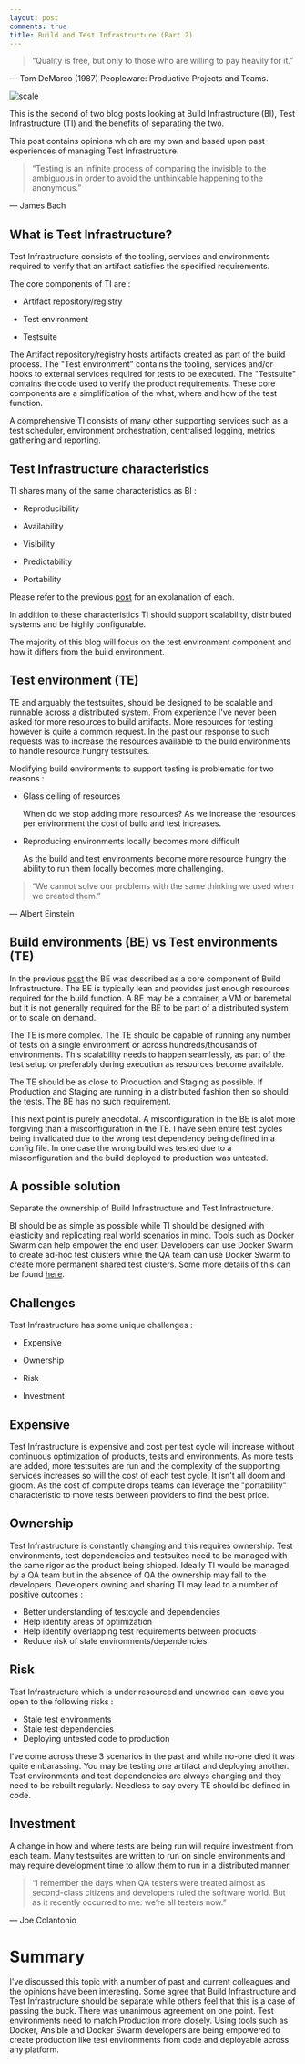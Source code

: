 ```yaml
---
layout: post
comments: true
title: Build and Test Infrastructure (Part 2)
---
```


> “Quality is free, but only to those who are willing to pay heavily for it.”

― Tom DeMarco (1987) Peopleware: Productive Projects and Teams. 


![scale](../images/scale.jpg)

This is the second of two blog posts looking at Build Infrastructure (BI), Test Infrastructure (TI) and the benefits of separating the two.

This post contains opinions which are my own and based upon past experiences of managing Test Infrastructure.

> “Testing is an infinite process of comparing the invisible to the ambiguous in order to avoid the unthinkable happening to the anonymous.”

— James Bach

## What is Test Infrastructure?  

Test Infrastructure consists of the tooling, services and environments required to verify that an artifact satisfies the specified requirements.

The core components of TI are : 

* Artifact repository/registry 

* Test environment

* Testsuite

The Artifact repository/registry hosts artifacts created as part of the build process.  The "Test environment" contains the tooling, services and/or hooks to external services required for tests to be executed.  The "Testsuite" contains the code used to verify the product requirements.  These core components are a simplification of the what, where and how of the test function.

A comprehensive TI consists of many other supporting services such as a test scheduler, environment orchestration, centralised logging, metrics gathering and reporting. 

## Test Infrastructure characteristics

TI shares many of the same characteristics as BI :

 * Reproducibility

 * Availability

 * Visibility

 * Predictability

 * Portability

Please refer to the previous [post](http://tomwillfixit.com/blog/build-infra/) for an explanation of each.

In addition to these characteristics TI should support scalability, distributed systems and be highly configurable.

The majority of this blog will focus on the test environment component and how it differs from the build environment.

## Test environment (TE)

TE and arguably the testsuites, should be designed to be scalable and runnable across a distributed system.  From experience I've never been asked for more resources to build artifacts. More resources for testing however is quite a common request.  In the past our response to such requests was to increase the resources available to the build environments to handle resource hungry testsuites.

Modifying build environments to support testing is problematic for two reasons :

* Glass ceiling of resources

  When do we stop adding more resources? As we increase the resources per environment the cost of build and test increases.

* Reproducing environments locally becomes more difficult

  As the build and test environments become more resource hungry the ability to run them locally becomes more challenging.

> “We cannot solve our problems with the same thinking we used when we created them.”

— Albert Einstein

## Build environments (BE) vs Test environments (TE)

In the previous [post](http://tomwillfixit.com/blog/build-infra/) the BE was described as a core component of Build Infrastructure.  The BE is typically lean and provides just enough resources required for the build function.  A BE may be a container, a VM or baremetal but it is not generally required for the BE to be part of a distributed system or to scale on demand.

The TE is more complex.  The TE should be capable of running any number of tests on a single environment or across hundreds/thousands of environments.  This scalability needs to happen seamlessly, as part of the test setup or preferably during execution as resources become available.

The TE should be as close to Production and Staging as possible.  If Production and Staging are running in a distributed fashion then so should the tests.  The BE has no such requirement.

This next point is purely anecdotal.  A misconfiguration in the BE is alot more forgiving than a misconfiguration in the TE.  I have seen entire test cycles being invalidated due to the wrong test dependency being defined in a config file.  In one case the wrong build was tested due to a misconfiguration and the build deployed to production was untested.


## A possible solution

Separate the ownership of Build Infrastructure and Test Infrastructure.  

BI should be as simple as possible while TI should be designed with elasticity and replicating real world scenarios in mind.  Tools such as Docker Swarm can help empower the end user. Developers can use Docker Swarm to create ad-hoc test clusters while the QA team can use Docker Swarm to create more permanent shared test clusters. Some more details of this can be found [here](http://www.slideshare.net/ThomasShaw5/containerised-testing-at-demonware-pycon-ireland-2016).


## Challenges 

Test Infrastructure has some unique challenges :

* Expensive

* Ownership

* Risk

* Investment

## Expensive

Test Infrastructure is expensive and cost per test cycle will increase without continuous optimization of products, tests and environments. As more tests are added, more testsuites are run and the complexity of the supporting services increases so will the cost of each test cycle.  It isn't all doom and gloom.  As the cost of compute drops teams can leverage the "portability" characteristic to move tests between providers to find the best price.

## Ownership

Test Infrastructure is constantly changing and this requires ownership. Test environments, test dependencies and testsuites need to be managed with the same rigor as the product being shipped.  Ideally TI would be managed by a QA team but in the absence of QA the ownership may fall to the developers. Developers owning and sharing TI may lead to a number of positive outcomes :

* Better understanding of testcycle and dependencies
* Help identify areas of optimization
* Help identify overlapping test requirements between products
* Reduce risk of stale environments/dependencies

## Risk

Test Infrastructure which is under resourced and unowned can leave you open to the following risks :

* Stale test environments
* Stale test dependencies
* Deploying untested code to production

I've come across these 3 scenarios in the past and while no-one died it was quite embarassing.  You may be testing one artifact and deploying another. Test environments and test dependencies are always changing and they need to be rebuilt regularly. Needless to say every TE should be defined in code.

## Investment

A change in how and where tests are being run will require investment from each team.  Many testsuites are written to run on single environments and may require development time to allow them to run in a distributed manner.


> “I remember the days when QA testers were treated almost as second-class citizens and developers ruled the software world. But as it recently occurred to me: we’re all testers now.” 

— Joe Colantonio

# Summary

I've discussed this topic with a number of past and current colleagues and the opinions have been interesting.  Some agree that Build Infrastructure and Test Infrastructure should be separate while others feel that this is a case of passing the buck.  There was unanimous agreement on one point. Test environments need to match Production more closely. Using tools such as Docker, Ansible and Docker Swarm developers are being empowered to create production like test environments from code and deployable across any platform.   


